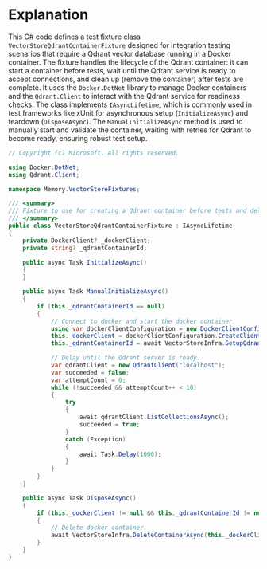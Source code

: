 # Explanation

This C# code defines a test fixture class `VectorStoreQdrantContainerFixture` designed for integration testing scenarios that require a Qdrant vector database running in a Docker container. The fixture handles the lifecycle of the Qdrant container: it can start a container before tests, wait until the Qdrant service is ready to accept connections, and clean up (remove the container) after tests are complete. It uses the `Docker.DotNet` library to manage Docker containers and the `Qdrant.Client` to interact with the Qdrant service for readiness checks. The class implements `IAsyncLifetime`, which is commonly used in test frameworks like xUnit for asynchronous setup (`InitializeAsync`) and teardown (`DisposeAsync`). The `ManualInitializeAsync` method is used to manually start and validate the container, waiting with retries for Qdrant to become ready, ensuring robust test setup.

```csharp
// Copyright (c) Microsoft. All rights reserved.

using Docker.DotNet;
using Qdrant.Client;

namespace Memory.VectorStoreFixtures;

/// <summary>
/// Fixture to use for creating a Qdrant container before tests and delete it after tests.
/// </summary>
public class VectorStoreQdrantContainerFixture : IAsyncLifetime
{
    private DockerClient? _dockerClient;
    private string? _qdrantContainerId;

    public async Task InitializeAsync()
    {
    }

    public async Task ManualInitializeAsync()
    {
        if (this._qdrantContainerId == null)
        {
            // Connect to docker and start the docker container.
            using var dockerClientConfiguration = new DockerClientConfiguration();
            this._dockerClient = dockerClientConfiguration.CreateClient();
            this._qdrantContainerId = await VectorStoreInfra.SetupQdrantContainerAsync(this._dockerClient);

            // Delay until the Qdrant server is ready.
            var qdrantClient = new QdrantClient("localhost");
            var succeeded = false;
            var attemptCount = 0;
            while (!succeeded && attemptCount++ < 10)
            {
                try
                {
                    await qdrantClient.ListCollectionsAsync();
                    succeeded = true;
                }
                catch (Exception)
                {
                    await Task.Delay(1000);
                }
            }
        }
    }

    public async Task DisposeAsync()
    {
        if (this._dockerClient != null && this._qdrantContainerId != null)
        {
            // Delete docker container.
            await VectorStoreInfra.DeleteContainerAsync(this._dockerClient, this._qdrantContainerId);
        }
    }
}
```
